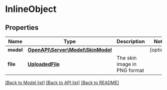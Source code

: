 # InlineObject

## Properties
Name | Type | Description | Notes
------------ | ------------- | ------------- | -------------
**model** | [**OpenAPI\Server\Model\SkinModel**](SkinModel.md) |  | [optional] 
**file** | [**UploadedFile**](UploadedFile.md) | The skin image in PNG format | 

[[Back to Model list]](../README.md#documentation-for-models) [[Back to API list]](../README.md#documentation-for-api-endpoints) [[Back to README]](../README.md)


